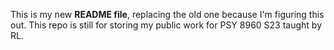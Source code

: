 This is my new **README file**, replacing the old one because I'm figuring this out. This repo is still for storing my public work for PSY 8960 S23 taught by RL.
